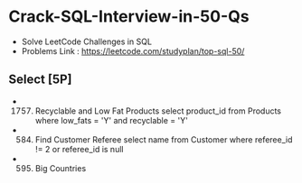 # Crack-SQL-Interview-in-50-Qs
  - Solve LeetCode Challenges in SQL
  - Problems Link : https://leetcode.com/studyplan/top-sql-50/ 
## Select [5P]
 - 1757. Recyclable and Low Fat Products
     select product_id
     from Products
     where low_fats = 'Y' and recyclable = 'Y'
 - 584. Find Customer Referee
   select name
  from Customer
  where referee_id != 2 or referee_id is null
- 595. Big Countries
       
